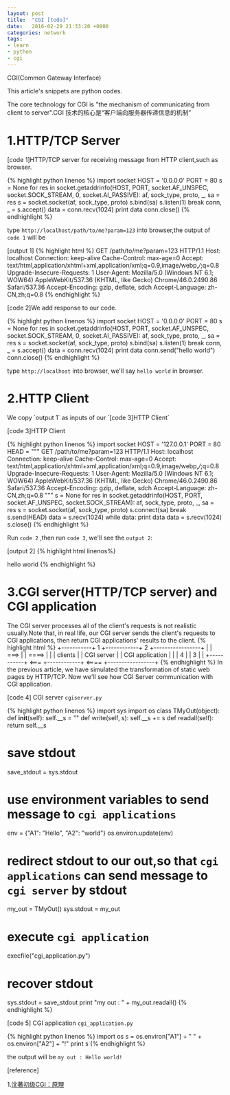 ```yaml
---
layout: post
title:  "CGI [todo]"
date:   2016-02-29 21:33:20 +0800
categories: network
tags:
- learn
- python
- cgi
---
```


CGI(Common Gateway Interface)

This article's snippets are python codes.

The core technology for CGI is "the mechanism of communicating from client to server".CGI 技术的核心是“客户端向服务器传递信息的机制”

<h1>1.HTTP/TCP Server</h1>
[code 1]HTTP/TCP server for receiving message from HTTP client,such as browser.

{% highlight python linenos %}
import socket
HOST = '0.0.0.0'
PORT = 80
s = None
for res in socket.getaddrinfo(HOST, PORT, socket.AF_UNSPEC, socket.SOCK_STREAM, 0,
                              socket.AI_PASSIVE):
    af, sock_type, proto, _, sa = res
    s = socket.socket(af, sock_type, proto)
    s.bind(sa)
    s.listen(1)
    break
conn, _ = s.accept()
data = conn.recv(1024)
print data
conn.close()
{% endhighlight %}

type `http://localhost/path/to/me?param=123` into browser,the output of `code 1` will be

[output 1]
{% highlight html %}
GET /path/to/me?param=123 HTTP/1.1
Host: localhost
Connection: keep-alive
Cache-Control: max-age=0
Accept: text/html,application/xhtml+xml,application/xml;q=0.9,image/webp,*/*;q=0.8
Upgrade-Insecure-Requests: 1
User-Agent: Mozilla/5.0 (Windows NT 6.1; WOW64) AppleWebKit/537.36 (KHTML, like Gecko) Chrome/46.0.2490.86 Safari/537.36
Accept-Encoding: gzip, deflate, sdch
Accept-Language: zh-CN,zh;q=0.8
{% endhighlight %}

[code 2]We add response to our code.

{% highlight python linenos %}
import socket
HOST = '0.0.0.0'
PORT = 80
s = None
for res in socket.getaddrinfo(HOST, PORT, socket.AF_UNSPEC, socket.SOCK_STREAM, 0,
                              socket.AI_PASSIVE):
    af, sock_type, proto, _, sa = res
    s = socket.socket(af, sock_type, proto)
    s.bind(sa)
    s.listen(1)
    break
conn, _ = s.accept()
data = conn.recv(1024)
print data
conn.send("<html>hello world</html>")
conn.close()
{% endhighlight %}

type `http://localhost` into browser, we'll say `hello world` in browser.
<h1>2.HTTP Client</h1>
We copy `output 1` as inputs of our `[code 3]HTTP Client`

[code 3]HTTP Client 

{% highlight python linenos %}
import socket
HOST = '127.0.0.1'
PORT = 80
HEAD = """
GET /path/to/me?param=123 HTTP/1.1
Host: localhost
Connection: keep-alive
Cache-Control: max-age=0
Accept: text/html,application/xhtml+xml,application/xml;q=0.9,image/webp,*/*;q=0.8
Upgrade-Insecure-Requests: 1
User-Agent: Mozilla/5.0 (Windows NT 6.1; WOW64) AppleWebKit/537.36 (KHTML, like Gecko) Chrome/46.0.2490.86 Safari/537.36
Accept-Encoding: gzip, deflate, sdch
Accept-Language: zh-CN,zh;q=0.8
"""
s = None
for res in socket.getaddrinfo(HOST, PORT, socket.AF_UNSPEC, socket.SOCK_STREAM):
    af, sock_type, proto, _, sa = res
    s = socket.socket(af, sock_type, proto)
    s.connect(sa)
    break
s.send(HEAD)
data = s.recv(1024)
while data:
    print data
    data = s.recv(1024)
s.close()
{% endhighlight %}

Run `code 2` ,then run `code 3`, we'll see the `output 2`:

[output 2]
{% highlight html linenos%}
<html>hello world</html>
{% endhighlight %}
<h1>3.CGI server(HTTP/TCP server) and CGI application</h1>
The CGI server processes all of the client's requests is not realistic usually.Note that, in real life, our CGI server sends the client's requests to CGI applications, then return CGI applications' results to the client. 
{% highlight html %}
 +-----------+   1  +------------+   2   +-----------------+
 |           | ===> |            | ====> |                 |
 |  clients  |      | CGI server |       | CGI application |
 |           |   4  |            |   3   |                 |      
 +-----------+ <=== +------------+ <==== +-----------------+
{% endhighlight %}	
In the previous article, we have simulated the transformation of static web pages by HTTP/TCP.
Now we'll see how CGI Server communication with CGI application.

[code 4] CGI server `cgiserver.py`

{% highlight python linenos %}
import sys
import os
class TMyOut(object):
    def __init__(self):
        self.__s = ""
    def write(self, s):
        self.__s += s
    def readall(self):
        return self.__s
# save stdout
save_stdout = sys.stdout
# use environment variables to send message to `cgi applications`
env = {"A1": "Hello", "A2": "world"}
os.environ.update(env)
# redirect stdout to our out,so that `cgi applications` can send message to `cgi server` by stdout
my_out = TMyOut()
sys.stdout = my_out
# execute `cgi application`
execfile("cgi_application.py")
# recover stdout
sys.stdout = save_stdout
print "my out : " + my_out.readall()
{% endhighlight %}

[code 5] CGI application `cgi_application.py`

{% highlight python linenos %}
import os
s = os.environ["A1"] + " " + os.environ["A2"] + "!"
print s
{% endhighlight %}

the output will be `my out : Hello world!`

[reference]

1.[沈著初级CGI：原理]


[沈著初级CGI：原理]: http://www.cnblogs.com/brothertao/archive/2011/03/27/1996645.html